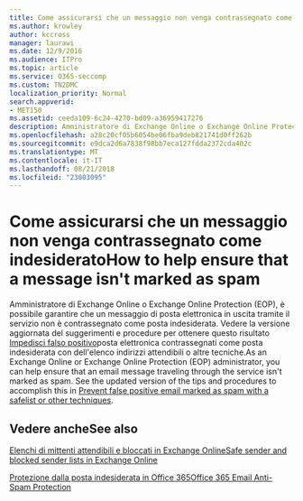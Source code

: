 ```yaml
---
title: Come assicurarsi che un messaggio non venga contrassegnato come indesiderato
ms.author: krowley
author: kccross
manager: laurawi
ms.date: 12/9/2016
ms.audience: ITPro
ms.topic: article
ms.service: O365-seccomp
ms.custom: TN2DMC
localization_priority: Normal
search.appverid:
- MET150
ms.assetid: ceeda109-6c24-4270-bd09-a36959417276
description: Amministratore di Exchange Online o Exchange Online Protection (EOP), è possibile garantire che un messaggio di posta elettronica in uscita tramite il servizio non è contrassegnato come posta indesiderata. Vedere la versione aggiornata del suggerimenti e procedure per ottenere questo risultato Impedisci falso positivo posta elettronica contrassegnati come posta indesiderata con dell'elenco indirizzi attendibili o altre tecniche.
ms.openlocfilehash: a28c20cf05b6054be06fba9deb821741d0ff262b
ms.sourcegitcommit: e9dca2d6a7838f98bb7eca127fdda2372cda402c
ms.translationtype: MT
ms.contentlocale: it-IT
ms.lasthandoff: 08/21/2018
ms.locfileid: "23003095"
---
```

# <a name="how-to-help-ensure-that-a-message-isnt-marked-as-spam"></a><span data-ttu-id="322cf-104">Come assicurarsi che un messaggio non venga contrassegnato come indesiderato</span><span class="sxs-lookup"><span data-stu-id="322cf-104">How to help ensure that a message isn't marked as spam</span></span>

<span data-ttu-id="322cf-p102">Amministratore di Exchange Online o Exchange Online Protection (EOP), è possibile garantire che un messaggio di posta elettronica in uscita tramite il servizio non è contrassegnato come posta indesiderata. Vedere la versione aggiornata del suggerimenti e procedure per ottenere questo risultato [Impedisci falso positivo](https://go.microsoft.com/fwlink/p/?LinkID=534224)posta elettronica contrassegnati come posta indesiderata con dell'elenco indirizzi attendibili o altre tecniche.</span><span class="sxs-lookup"><span data-stu-id="322cf-p102">As an Exchange Online or Exchange Online Protection (EOP) administrator, you can help ensure that an email message traveling through the service isn't marked as spam. See the updated version of the tips and procedures to accomplish this in [Prevent false positive email marked as spam with a safelist or other techniques](https://go.microsoft.com/fwlink/p/?LinkID=534224).</span></span> 
  
## <a name="see-also"></a><span data-ttu-id="322cf-107">Vedere anche</span><span class="sxs-lookup"><span data-stu-id="322cf-107">See also</span></span>

[<span data-ttu-id="322cf-108">Elenchi di mittenti attendibili e bloccati in Exchange Online</span><span class="sxs-lookup"><span data-stu-id="322cf-108">Safe sender and blocked sender lists in Exchange Online</span></span>](safe-sender-and-blocked-sender-lists-faq.md)

[<span data-ttu-id="322cf-109">Protezione dalla posta indesiderata in Office 365</span><span class="sxs-lookup"><span data-stu-id="322cf-109">Office 365 Email Anti-Spam Protection</span></span>](https://support.office.com/article/Office-365-Email-Anti-Spam-Protection-6a601501-a6a8-4559-b2e7-56b59c96a586)

